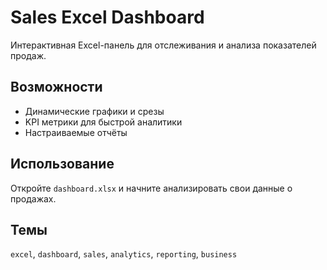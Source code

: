# Sales Excel Dashboard

Интерактивная Excel-панель для отслеживания и анализа показателей продаж.

## Возможности
- Динамические графики и срезы
- KPI метрики для быстрой аналитики
- Настраиваемые отчёты

## Использование
Откройте `dashboard.xlsx` и начните анализировать свои данные о продажах.

## Темы
`excel`, `dashboard`, `sales`, `analytics`, `reporting`, `business`
